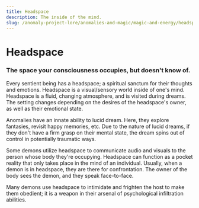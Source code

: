 ```yaml
---
title: Headspace
description: The inside of the mind.
slug: /anomaly-project-lore/anomalies-and-magic/magic-and-energy/headspace
---
```


# Headspace

### The space your consciousness occupies, but doesn't know of.

Every sentient being has a headspace; a spiritual sanctum for their thoughts and emotions. Headspace is a visual/sensory world inside of one's mind. Headspace is a fluid, changing atmosphere, and is visited during dreams. The setting changes depending on the desires of the headspace's owner, as well as their emotional state.

Anomalies have an innate ability to lucid dream. Here, they explore fantasies, revisit happy memories, etc. Due to the nature of lucid dreams, if they don't have a firm grasp on their mental state, the dream spins out of control in potentially traumatic ways.

Some demons utilize headspace to communicate audio and visuals to the person whose body they're occupying. Headspace can function as a pocket reality that only takes place in the mind of an individual. Usually, when a demon is in headspace, they are there for confrontation. The owner of the body sees the demon, and they speak face-to-face.

Many demons use headspace to intimidate and frighten the host to make them obedient; it is a weapon in their arsenal of psychological infiltration abilities.



